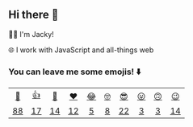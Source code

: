 ## Hi there 👋

👨‍💻 I'm Jacky!

🌐 I work with JavaScript and all-things web

### You can leave me some emojis! ⬇️
<table>
<tr align="center">
  <td><a href="https://jackyef.vercel.app/api/addmoji?type=👋">👋</a></td>
  <td><a href="https://jackyef.vercel.app/api/addmoji?type=👍">👍</a></td>
  <td><a href="https://jackyef.vercel.app/api/addmoji?type=👊">👊</a></td>
  <td><a href="https://jackyef.vercel.app/api/addmoji?type=❤️">❤️</a></td>
  <td><a href="https://jackyef.vercel.app/api/addmoji?type=😂">😂</a></td>
  <td><a href="https://jackyef.vercel.app/api/addmoji?type=🤓">🤓</a></td>
  <td><a href="https://jackyef.vercel.app/api/addmoji?type=😎">😎</a></td>
  <td><a href="https://jackyef.vercel.app/api/addmoji?type=😛">😛</a></td>
  <td><a href="https://jackyef.vercel.app/api/addmoji?type=🙃">🙃</a></td>
  <td><a href="https://jackyef.vercel.app/api/addmoji?type=😉">😉</a></td>
</tr>
<tr align="center">
  <td><a href="https://jackyef.vercel.app/api/addmoji?type=👋"><span id="count-👋">88</span></a></td>
  <td><a href="https://jackyef.vercel.app/api/addmoji?type=👍"><span id="count-👍">17</span></a></td>
  <td><a href="https://jackyef.vercel.app/api/addmoji?type=👊"><span id="count-👊">14</span></a></td>
  <td><a href="https://jackyef.vercel.app/api/addmoji?type=❤️"><span id="count-❤️">12</span></a></td>
  <td><a href="https://jackyef.vercel.app/api/addmoji?type=😂"><span id="count-😂">5</span></a></td>
  <td><a href="https://jackyef.vercel.app/api/addmoji?type=🤓"><span id="count-🤓">8</span></a></td>
  <td><a href="https://jackyef.vercel.app/api/addmoji?type=😎"><span id="count-😎">22</span></a></td>
  <td><a href="https://jackyef.vercel.app/api/addmoji?type=😛"><span id="count-😛">3</span></a></td>
  <td><a href="https://jackyef.vercel.app/api/addmoji?type=🙃"><span id="count-🙃">3</span></a></td>
  <td><a href="https://jackyef.vercel.app/api/addmoji?type=😉"><span id="count-😉">14</span></a></td>
</tr>
</table>

<!--
**jackyef/jackyef** is a ✨ _special_ ✨ repository because its `README.md` (this file) appears on your GitHub profile.

Here are some ideas to get you started:

- 🔭 I’m currently working on ...
- 🌱 I’m currently learning ...
- 👯 I’m looking to collaborate on ...
- 🤔 I’m looking for help with ...
- 💬 Ask me about ...
- 📫 How to reach me: ...
- 😄 Pronouns: ...
- ⚡ Fun fact: ...
-->
